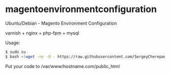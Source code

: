 magentoenvironmentconfiguration
===============================

Ubuntu/Debian - Magento Environment Configuration

varnish + nginx + php-fpm + mysql

Usage:

```bash
$ sudo su
$ bash <(wget -nv -O - https://raw.githubusercontent.com/SergeyCherepanov/magentoenvironmentconfiguration/master/install.sh)
```

Put your code to /var/www/hostname.com/public_html
